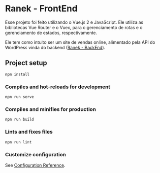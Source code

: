# Ranek - FrontEnd

Esse projeto foi feito utilizando o Vue.js 2 e JavaScript. Ele utiliza as bibliotecas Vue Router e o Vuex, para o gerenciamento de rotas e o gerenciamento de estados, respectivamente.

Ele tem como intuito ser um site de vendas online, alimentado pela API do WordPress vinda do backend ([Ranek - BackEnd](https://github.com/RaissaPeneluc/Vue-JS-Ranek-BackEnd)).

## Project setup
```
npm install
```

### Compiles and hot-reloads for development
```
npm run serve
```

### Compiles and minifies for production
```
npm run build
```

### Lints and fixes files
```
npm run lint
```

### Customize configuration
See [Configuration Reference](https://cli.vuejs.org/config/).
